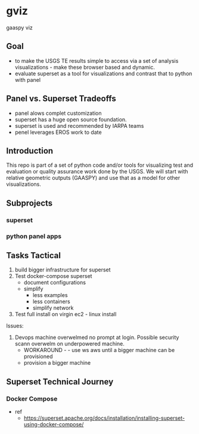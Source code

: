 # gviz
gaaspy viz

## Goal

- to make the USGS TE results simple to access via a set of analysis visualizations - make these browser based and dynamic.
- evaluate superset as a tool for visualizations and contrast that to python with panel

## Panel vs. Superset Tradeoffs
- panel alows complet customization
- superset has a huge open source foundation.
- superset is used and recommended by IARPA teams
- penel leverages EROS work to date

## Introduction
This repo is part of a set of python code and/or tools for visualizing test and evaluation or quality assurance work done by the USGS. We will start with relative geometric outputs (GAASPY) and use that as a model for other visualizations.

## Subprojects

### superset
### python panel apps

## Tasks Tactical

1. build bigger infrastructure for superset
2. Test docker-compose superset
	- document configurations
	- simplify
		- less examples
		- less containers
		- simplify network
3. Test full install on virgin ec2 - linux install


Issues:
1. Devops machine overwelmed no prompt at login. Possible security scann overwelm on underpowered machine.
	- WORKAROUND - - use ws aws until a bigger machine can be provisioned
	- provision a bigger machine

## Superset Technical Journey

### Docker Compose

- ref
	- https://superset.apache.org/docs/installation/installing-superset-using-docker-compose/
